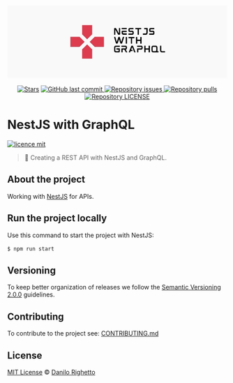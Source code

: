[![nestjs with graphql](doc/nestjs-with-graphql-thumb.jpg)](https://github.com/danilo-righetto/nestjs-with-graphql/)

<p align="center">
<a href="https://github.com/danilo-righetto/nestjs-with-graphql/stargazers"><img src="https://img.shields.io/github/stars/danilo-righetto/nestjs-with-graphql" alt="Stars" /></a>
  <a href="https://github.com/danilo-righetto/nestjs-with-graphql/commits/master">
    <img alt="GitHub last commit" src="https://img.shields.io/github/last-commit/danilo-righetto/nestjs-with-graphql.svg">
  </a>
    <a href="https://github.com/danilo-righetto/nestjs-with-graphql/issues">
    <img alt="Repository issues" src="https://img.shields.io/github/issues/danilo-righetto/nestjs-with-graphql.svg">
  </a>
    <a href="https://github.com/danilo-righetto/nestjs-with-graphql/pulls">
    <img alt="Repository pulls" src="https://img.shields.io/github/issues-pr/danilo-righetto/nestjs-with-graphql.svg">
  </a>
    <a href="https://github.com/danilo-righetto/nestjs-with-graphql/blob/master/LICENSE">
    <img alt="Repository LICENSE" src="https://img.shields.io/github/license/danilo-righetto/nestjs-with-graphql.svg">
  </a>
</p>

# NestJS with GraphQL

[![licence mit](https://img.shields.io/badge/licence-MIT-blue.svg)](https://github.com/danilo-righetto/nestjs-with-graphql/blob/master/LICENSE.md)

> :rocket: Creating a REST API with NestJS and GraphQL.

## About the project 

Working with [NestJS](https://nestjs.com/) for APIs.

## Run the project locally

Use this command to start the project with NestJS:
```sh
$ npm run start
```

## Versioning

To keep better organization of releases we follow the [Semantic Versioning 2.0.0](http://semver.org/) guidelines.

## Contributing

To contribute to the project see: [CONTRIBUTING.md](https://github.com/danilo-righetto/nestjs-with-graphql/blob/master/CONTRIBUTING.md)

## License
[MIT License](https://github.com/danilo-righetto/nestjs-with-graphql/blob/master/LICENSE.md) © [Danilo Righetto](https://www.danilorighetto.com.br/)
